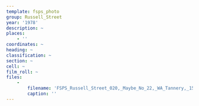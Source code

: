 ```yaml
---
template: fsps_photo
group: Russell_Street
year: '1978'
description: ~
places:
    - ''
coordinates: ~
heading: ~
classification: ~
section: ~
cell: ~
film_roll: ~
files:
    -
        filename: 'FSPS_Russell_Street_020,_Maybe_No_22,_WA_Tannery,_15-2-A,_1978.png'
        caption: ''
---
```

